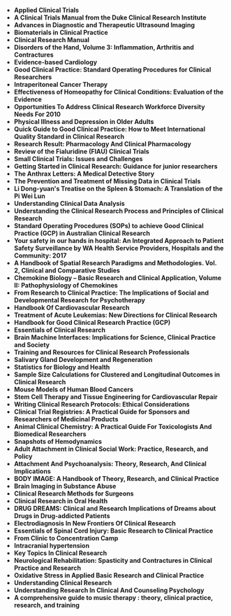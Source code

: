 <ul>
                                <li><b><a target="_blank" href="https://github.com/manjunath5496/Books-about-Jews-and-Judaism/blob/master/jew(1).pdf" style="text-decoration:none;">Applied Clinical Trials</a></b></li>
  
<li><b><a target="_blank" href="https://github.com/manjunath5496/Books-about-Jews-and-Judaism/blob/master/jew(2).pdf" style="text-decoration:none;">A Clinical Trials Manual from the Duke Clinical Research Institute </a></b></li>  
  
<li><b><a target="_blank" href="https://github.com/manjunath5496/Books-about-Jews-and-Judaism/blob/master/jew(3).pdf" style="text-decoration:none;">Advances in Diagnostic and Therapeutic Ultrasound Imaging</a></b></li>
                                <li><b><a target="_blank" href="https://github.com/manjunath5496/Books-about-Jews-and-Judaism/blob/master/jew(4).rar" style="text-decoration:none;">Biomaterials in Clinical Practice</a></b></li>
                               
<li><b><a target="_blank" href="https://github.com/manjunath5496/Books-about-Jews-and-Judaism/blob/master/jew(5).pdf" style="text-decoration:none;">Clinical Research Manual</a></b></li>
                                <li><b><a target="_blank" href="https://github.com/manjunath5496/Books-about-Jews-and-Judaism/blob/master/jew(6).pdf" style="text-decoration:none;">Disorders of the Hand, Volume 3: Inflammation, Arthritis and Contractures </a></b></li>
                <li><b><a target="_blank" href="https://github.com/manjunath5496/Books-about-Jews-and-Judaism/blob/master/jew(7).pdf" style="text-decoration:none;">Evidence-based Cardiology </a></b></li>                                
                                
<li><b><a target="_blank" href="https://github.com/manjunath5496/Books-about-Jews-and-Judaism/blob/master/jew(8).pdf" style="text-decoration:none;">Good Clinical Practice: Standard Operating Procedures for Clinical Researchers</a></b></li>

<li><b><a target="_blank" href="https://github.com/manjunath5496/Books-about-Jews-and-Judaism/blob/master/jew(9).pdf" style="text-decoration:none;">Intraperitoneal Cancer Therapy</a></b></li>

                          
<li><b><a target="_blank" href="https://github.com/manjunath5496/Books-about-Jews-and-Judaism/blob/master/jew(10).pdf" style="text-decoration:none;">Effectiveness of Homeopathy for Clinical Conditions: Evaluation of the Evidence</a></b></li>
                                <li><b><a target="_blank" href="https://github.com/manjunath5496/Books-about-Jews-and-Judaism/blob/master/jew(11).pdf" style="text-decoration:none;">Opportunities To Address Clinical Research Workforce Diversity Needs
For 2010</a></b></li>
                                <li><b><a target="_blank" href="https://github.com/manjunath5496/Books-about-Jews-and-Judaism/blob/master/jew(12).pdf" style="text-decoration:none;">Physical Illness and Depression in Older Adults</a></b></li>
                               
<li><b><a target="_blank" href="https://github.com/manjunath5496/Books-about-Jews-and-Judaism/blob/master/jew(13).pdf" style="text-decoration:none;">Quick Guide to Good Clinical Practice: How to Meet International Quality Standard in Clinical Research</a></b></li>
                                <li><b><a target="_blank" href="https://github.com/manjunath5496/Books-about-Jews-and-Judaism/blob/master/jew(14).pdf" style="text-decoration:none;">Research Result: Pharmacology And Clinical Pharmacology</a></b></li>
                                <li><b><a target="_blank" href="https://github.com/manjunath5496/Books-about-Jews-and-Judaism/blob/master/jew(15).pdf" style="text-decoration:none;">Review of the Fialuridine (FIAU) Clinical Trials</a></b></li>
 <li><b><a target="_blank" href="https://github.com/manjunath5496/Books-about-Jews-and-Judaism/blob/master/jew(16).pdf" style="text-decoration:none;">Small Clinical Trials: Issues and Challenges</a></b></li>  
 
<li><b><a target="_blank" href="https://github.com/manjunath5496/Books-about-Jews-and-Judaism/blob/master/jew(17).pdf" style="text-decoration:none;"> Getting Started in Clinical Research: Guidance for junior researchers</a></b></li>
                                <li><b><a target="_blank" href="https://github.com/manjunath5496/Books-about-Jews-and-Judaism/blob/master/jew(18).pdf" style="text-decoration:none;">The Anthrax Letters: A Medical Detective Story</a></b></li>
                                <li><b><a target="_blank" href="https://github.com/manjunath5496/Books-about-Jews-and-Judaism/blob/master/jew(19).pdf" style="text-decoration:none;">The Prevention and Treatment of Missing Data in
Clinical Trials</a></b></li>
                               
<li><b><a target="_blank" href="https://github.com/manjunath5496/Books-about-Jews-and-Judaism/blob/master/jew(20).pdf" style="text-decoration:none;">Li Dong-yuan's Treatise on the Spleen & Stomach: A Translation of the Pi Wei Lun</a></b></li>
                          
<li><b><a target="_blank" href="https://github.com/manjunath5496/Books-about-Jews-and-Judaism/blob/master/jew(21).pdf" style="text-decoration:none;">Understanding Clinical Data Analysis</a></b></li>
                                <li><b><a target="_blank" href="https://github.com/manjunath5496/Books-about-Jews-and-Judaism/blob/master/jew(22).pdf" style="text-decoration:none;">Understanding the Clinical Research Process and Principles of Clinical Research</a></b></li>
                                
<li><b><a target="_blank" href="https://github.com/manjunath5496/Books-about-Jews-and-Judaism/blob/master/jew(23).pdf" style="text-decoration:none;">Standard Operating Procedures (SOPs) to achieve Good Clinical Practice (GCP) in Australian Clinical Research</a></b></li>                            
                                
<li><b><a target="_blank" href="https://github.com/manjunath5496/Books-about-Jews-and-Judaism/blob/master/jew(24).pdf" style="text-decoration:none;">Your safety in our hands in hospital: An Integrated Approach to Patient Safety Surveillance by WA Health Service Providers, Hospitals and the Community: 2017 </a></b></li>
                               
<li><b><a target="_blank" href="https://github.com/manjunath5496/Books-about-Jews-and-Judaism/blob/master/jew(25).pdf" style="text-decoration:none;">A Handbook of Spatial Research Paradigms and Methodologies. Vol. 2, Clinical and Comparative Studies</a></b></li>
                               
 <li><b><a target="_blank" href="https://github.com/manjunath5496/Books-about-Jews-and-Judaism/blob/master/jew(26).pdf" style="text-decoration:none;">Chemokine Biology – Basic Research and Clinical Application, Volume II: Pathophysiology of Chemokines </a></b></li>
                                <li><b><a target="_blank" href="https://github.com/manjunath5496/Books-about-Jews-and-Judaism/blob/master/jew(27).pdf" style="text-decoration:none;">From Research to Clinical Practice: The Implications of Social and Developmental Research for Psychotherapy</a></b></li>
                                <li><b><a target="_blank" href="https://github.com/manjunath5496/Books-about-Jews-and-Judaism/blob/master/jew(28).pdf" style="text-decoration:none;">Handbook Of Cardiovascular Research</a></b></li>
  
<li><b><a target="_blank" href="https://github.com/manjunath5496/Books-about-Jews-and-Judaism/blob/master/jew(29).pdf" style="text-decoration:none;">Treatment of Acute Leukemias: New Directions for Clinical Research</a></b></li>  
                                
  
<li><b><a target="_blank" href="https://github.com/manjunath5496/Books-about-Jews-and-Judaism/blob/master/jew(30).pdf" style="text-decoration:none;">Handbook for Good Clinical Research Practice (GCP)</a></b></li>                              
                                
                                
<li><b><a target="_blank" href="https://github.com/manjunath5496/Books-about-Jews-and-Judaism/blob/master/jew(31).pdf" style="text-decoration:none;">Essentials of Clinical Research</a></b></li>
                                <li><b><a target="_blank" href="https://github.com/manjunath5496/Books-about-Jews-and-Judaism/blob/master/jew(32).pdf" style="text-decoration:none;">Brain Machine Interfaces: Implications for Science, Clinical Practice and Society </a></b></li>
                <li><b><a target="_blank" href="https://github.com/manjunath5496/Books-about-Jews-and-Judaism/blob/master/jew(33).pdf" style="text-decoration:none;">Training and Resources for Clinical Research Professionals</a></b></li>                              
 <li><b><a target="_blank" href="https://github.com/manjunath5496/Books-about-Jews-and-Judaism/blob/master/jew(34).pdf" style="text-decoration:none;">Salivary Gland Development and Regeneration</a></b></li>
                          
<li><b><a target="_blank" href="https://github.com/manjunath5496/Books-about-Jews-and-Judaism/blob/master/jew(35).pdf" style="text-decoration:none;">Statistics for Biology and Health</a></b></li>
                                <li><b><a target="_blank" href="https://github.com/manjunath5496/Books-about-Jews-and-Judaism/blob/master/jew(36).pdf" style="text-decoration:none;">Sample Size Calculations for Clustered and Longitudinal Outcomes in Clinical Research</a></b></li>
                        <li><b><a target="_blank" href="https://github.com/manjunath5496/Books-about-Jews-and-Judaism/blob/master/jew(37).pdf" style="text-decoration:none;">Mouse Models of Human Blood Cancers</a></b></li>                                
                        <li><b><a target="_blank" href="https://github.com/manjunath5496/Books-about-Jews-and-Judaism/blob/master/jew(38).pdf" style="text-decoration:none;">Stem Cell Therapy and Tissue Engineering for Cardiovascular Repair</a></b></li>                                
                                
                                
   <li><b><a target="_blank" href="https://github.com/manjunath5496/Books-about-Jews-and-Judaism/blob/master/jew(39).pdf" style="text-decoration:none;">Writing Clinical Research Protocols: Ethical Considerations</a></b></li>
                               
<li><b><a target="_blank" href="https://github.com/manjunath5496/Books-about-Jews-and-Judaism/blob/master/jew(40).pdf" style="text-decoration:none;">Clinical Trial Registries: A Practical Guide for Sponsors and Researchers of Medicinal Products</a></b></li>
                                <li><b><a target="_blank" href="https://github.com/manjunath5496/Books-about-Jews-and-Judaism/blob/master/jew(41).pdf" style="text-decoration:none;">Animal Clinical Chemistry: A Practical Guide For Toxicologists And Biomedical Researchers</a></b></li>
                                <li><b><a target="_blank" href="https://github.com/manjunath5496/Books-about-Jews-and-Judaism/blob/master/jew(42).pdf" style="text-decoration:none;">Snapshots of Hemodynamics</a></b></li>
 <li><b><a target="_blank" href="https://github.com/manjunath5496/Books-about-Jews-and-Judaism/blob/master/jew(43).pdf" style="text-decoration:none;">Adult Attachment in Clinical Social Work: Practice, Research, and Policy</a></b></li>  
 
<li><b><a target="_blank" href="https://github.com/manjunath5496/Books-about-Jews-and-Judaism/blob/master/jew(44).pdf" style="text-decoration:none;">Attachment And Psychoanalysis: Theory, Research, And Clinical Implications</a></b></li>

<li><b><a target="_blank" href="https://github.com/manjunath5496/Books-about-Jews-and-Judaism/blob/master/jew(45).pdf" style="text-decoration:none;">BODY IMAGE: A Handbook of Theory, Research, and Clinical Practice</a></b></li>
                                <li><b><a target="_blank" href="https://github.com/manjunath5496/Books-about-Jews-and-Judaism/blob/master/jew(46).pdf" style="text-decoration:none;">Brain Imaging in Substance Abuse</a></b></li>
                                <li><b><a target="_blank" href="https://github.com/manjunath5496/Books-about-Jews-and-Judaism/blob/master/jew(47).pdf" style="text-decoration:none;">Clinical Research Methods for Surgeons</a></b></li>
                               
<li><b><a target="_blank" href="https://github.com/manjunath5496/Books-about-Jews-and-Judaism/blob/master/jew(48).pdf" style="text-decoration:none;">Clinical Research in Oral Health</a></b></li>
                          
<li><b><a target="_blank" href="https://github.com/manjunath5496/Books-about-Jews-and-Judaism/blob/master/jew(49).pdf" style="text-decoration:none;">DRUG DREAMS: Clinical and Research Implications of Dreams about Drugs in Drug-addicted Patients</a></b></li>
                                <li><b><a target="_blank" href="https://github.com/manjunath5496/Books-about-Jews-and-Judaism/blob/master/jew(50).pdf" style="text-decoration:none;">Electrodiagnosis In New Frontiers Of Clinical Research</a></b></li>
                                <li><b><a target="_blank" href="https://github.com/manjunath5496/Books-about-Jews-and-Judaism/blob/master/jew(51).pdf" style="text-decoration:none;">Essentials of Spinal Cord Injury: Basic Research to Clinical Practice</a></b></li>
                               
<li><b><a target="_blank" href="https://github.com/manjunath5496/Books-about-Jews-and-Judaism/blob/master/jew(52).pdf" style="text-decoration:none;">From Clinic to Concentration Camp</a></b></li>
                               
                          
  <li><b><a target="_blank" href="https://github.com/manjunath5496/Books-about-Jews-and-Judaism/blob/master/jew(53).pdf" style="text-decoration:none;">Intracranial hypertension</a></b></li>
  <li><b><a target="_blank" href="https://github.com/manjunath5496/Books-about-Jews-and-Judaism/blob/master/jew(54).pdf" style="text-decoration:none;">Key Topics In Clinical Research</a></b></li>
 <li><b><a target="_blank" href="https://github.com/manjunath5496/Books-about-Jews-and-Judaism/blob/master/jew(55).rar" style="text-decoration:none;">Neurological Rehabilitation: Spasticity and Contractures in Clinical Practice and Research</a></b></li>
 
  <li><b><a target="_blank" href="https://github.com/manjunath5496/Books-about-Jews-and-Judaism/blob/master/jew(56).pdf" style="text-decoration:none;">Oxidative Stress in Applied Basic Research and Clinical Practice</a></b></li>
 
  <li><b><a target="_blank" href="https://github.com/manjunath5496/Books-about-Jews-and-Judaism/blob/master/jew(57).pdf" style="text-decoration:none;">Understanding Clinical Research</a></b></li>
 
  <li><b><a target="_blank" href="https://github.com/manjunath5496/Books-about-Jews-and-Judaism/blob/master/jew(58).pdf" style="text-decoration:none;">Understanding Research In Clinical And Counseling Psychology</a></b></li>
 
   <li><b><a target="_blank" href="https://github.com/manjunath5496/Books-about-Jews-and-Judaism/blob/master/jew(59).pdf" style="text-decoration:none;">A comprehensive guide to music therapy : theory, clinical practice, research, and training</a></b></li>
   </ul>
